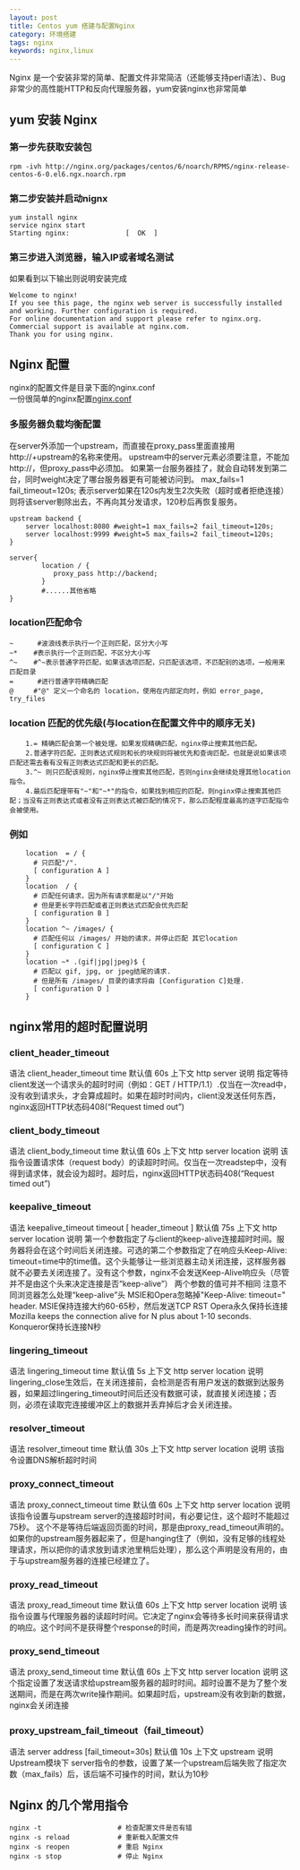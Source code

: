 ```yaml
---
layout: post
title: Centos yum 搭建与配置Nginx
category: 环境搭建
tags: nginx
keywords: nginx,linux
---
```


Nginx 是一个安装非常的简单、配置文件非常简洁（还能够支持perl语法）、Bug非常少的高性能HTTP和反向代理服务器，yum安装nginx也非常简单  

## yum 安装 Nginx
### 第一步先获取安装包
`rpm -ivh http://nginx.org/packages/centos/6/noarch/RPMS/nginx-release-centos-6-0.el6.ngx.noarch.rpm`

### 第二步安装并启动nignx
```
yum install nginx
service nginx start
Starting nginx:              [  OK  ]
```
### 第三步进入浏览器，输入IP或者域名测试
如果看到以下输出则说明安装完成
```
Welcome to nginx!
If you see this page, the nginx web server is successfully installed and working. Further configuration is required.
For online documentation and support please refer to nginx.org.
Commercial support is available at nginx.com.
Thank you for using nginx.
```

## Nginx 配置
nginx的配置文件是目录下面的nginx.conf  
一份很简单的nginx配置[nginx.conf](http://github-blog.oss-cn-shenzhen.aliyuncs.com/conf/nginx.conf)

### 多服务器负载均衡配置
在server外添加一个upstream，而直接在proxy_pass里面直接用http://+upstream的名称来使用。
upstream中的server元素必须要注意，不能加http://，但proxy_pass中必须加。
如果第一台服务器挂了，就会自动转发到第二台，同时weight决定了哪台服务器更有可能被访问到。
max_fails=1 fail_timeout=120s; 表示server如果在120s内发生2次失败（超时或者拒绝连接）则将该server剔除出去，不再向其分发请求，120秒后再恢复服务。
```
upstream backend {  
    server localhost:8080 #weight=1 max_fails=2 fail_timeout=120s;  
    server localhost:9999 #weight=5 max_fails=2 fail_timeout=120s;  
}  
  
server{  
        location / {  
           proxy_pass http://backend;  
        }  
        #......其他省略  
}  
```

### location匹配命令
```
~      #波浪线表示执行一个正则匹配，区分大小写
~*    #表示执行一个正则匹配，不区分大小写
^~    #^~表示普通字符匹配，如果该选项匹配，只匹配该选项，不匹配别的选项，一般用来匹配目录
=      #进行普通字符精确匹配
@     #"@" 定义一个命名的 location，使用在内部定向时，例如 error_page, try_files
```
### location 匹配的优先级(与location在配置文件中的顺序无关)
```
    1.= 精确匹配会第一个被处理。如果发现精确匹配，nginx停止搜索其他匹配。
    2.普通字符匹配，正则表达式规则和长的块规则将被优先和查询匹配，也就是说如果该项匹配还需去看有没有正则表达式匹配和更长的匹配。
    3.^~ 则只匹配该规则，nginx停止搜索其他匹配，否则nginx会继续处理其他location指令。
    4.最后匹配理带有"~"和"~*"的指令，如果找到相应的匹配，则nginx停止搜索其他匹配；当没有正则表达式或者没有正则表达式被匹配的情况下，那么匹配程度最高的逐字匹配指令会被使用。
```
### 例如
```
    location  = / {
      # 只匹配"/".
      [ configuration A ] 
    }
    location  / {
      # 匹配任何请求，因为所有请求都是以"/"开始
      # 但是更长字符匹配或者正则表达式匹配会优先匹配
      [ configuration B ] 
    }
    location ^~ /images/ {
      # 匹配任何以 /images/ 开始的请求，并停止匹配 其它location
      [ configuration C ] 
    }
    location ~* .(gif|jpg|jpeg)$ {
      # 匹配以 gif, jpg, or jpeg结尾的请求. 
      # 但是所有 /images/ 目录的请求将由 [Configuration C]处理.   
      [ configuration D ] 
    }
```
## nginx常用的超时配置说明

### client_header_timeout
语法 client_header_timeout time
默认值 60s
上下文 http server
说明 指定等待client发送一个请求头的超时时间（例如：GET / HTTP/1.1）.仅当在一次read中，没有收到请求头，才会算成超时。如果在超时时间内，client没发送任何东西，nginx返回HTTP状态码408(“Request timed out”)

### client_body_timeout 
语法 client_body_timeout time
默认值 60s
上下文 http server location
说明 该指令设置请求体（request body）的读超时时间。仅当在一次readstep中，没有得到请求体，就会设为超时。超时后，nginx返回HTTP状态码408(“Request timed out”)

### keepalive_timeout 
语法 keepalive_timeout timeout [ header_timeout ]
默认值 75s
上下文 http server location
说明 第一个参数指定了与client的keep-alive连接超时时间。服务器将会在这个时间后关闭连接。可选的第二个参数指定了在响应头Keep-Alive: timeout=time中的time值。这个头能够让一些浏览器主动关闭连接，这样服务器就不必要去关闭连接了。没有这个参数，nginx不会发送Keep-Alive响应头（尽管并不是由这个头来决定连接是否“keep-alive”）
两个参数的值可并不相同
注意不同浏览器怎么处理“keep-alive”头
MSIE和Opera忽略掉"Keep-Alive: timeout=<N>" header.
MSIE保持连接大约60-65秒，然后发送TCP RST
Opera永久保持长连接
Mozilla keeps the connection alive for N plus about 1-10 seconds.
Konqueror保持长连接N秒

### lingering_timeout
语法 lingering_timeout time
默认值 5s
上下文 http server location
说明 lingering_close生效后，在关闭连接前，会检测是否有用户发送的数据到达服务器，如果超过lingering_timeout时间后还没有数据可读，就直接关闭连接；否则，必须在读取完连接缓冲区上的数据并丢弃掉后才会关闭连接。

### resolver_timeout
语法 resolver_timeout time 
默认值 30s
上下文 http server location
说明 该指令设置DNS解析超时时间

### proxy_connect_timeout
语法 proxy_connect_timeout time 
默认值 60s
上下文 http server location
说明 该指令设置与upstream server的连接超时时间，有必要记住，这个超时不能超过75秒。
这个不是等待后端返回页面的时间，那是由proxy_read_timeout声明的。如果你的upstream服务器起来了，但是hanging住了（例如，没有足够的线程处理请求，所以把你的请求放到请求池里稍后处理），那么这个声明是没有用的，由于与upstream服务器的连接已经建立了。

### proxy_read_timeout
语法 proxy_read_timeout time 
默认值 60s
上下文 http server location
说明 该指令设置与代理服务器的读超时时间。它决定了nginx会等待多长时间来获得请求的响应。这个时间不是获得整个response的时间，而是两次reading操作的时间。

### proxy_send_timeout
语法 proxy_send_timeout time 
默认值 60s
上下文 http server location
说明 这个指定设置了发送请求给upstream服务器的超时时间。超时设置不是为了整个发送期间，而是在两次write操作期间。如果超时后，upstream没有收到新的数据，nginx会关闭连接

### proxy_upstream_fail_timeout（fail_timeout）
语法 server address [fail_timeout=30s]
默认值 10s
上下文 upstream
说明 Upstream模块下 server指令的参数，设置了某一个upstream后端失败了指定次数（max_fails）后，该后端不可操作的时间，默认为10秒

## Nginx 的几个常用指令
```
nginx -t                   # 检查配置文件是否有错
nginx -s reload            # 重新载入配置文件
nginx -s reopen            # 重启 Nginx
nginx -s stop              # 停止 Nginx
```
